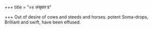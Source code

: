 +++
title = "०४ असृक्षत प्र"

+++
Out of desire of cows and steeds and horses. potent Soma-drops,  
     Brilliant and swift, have been effused.